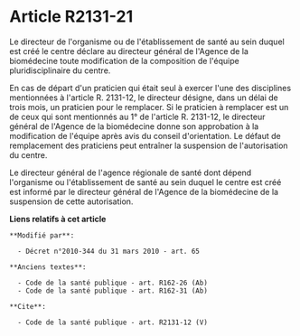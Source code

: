 # Article R2131-21

Le directeur de l'organisme ou de l'établissement de santé au sein duquel est créé le centre déclare au directeur général de
l'Agence de la biomédecine toute modification de la composition de l'équipe pluridisciplinaire du centre. 

En cas de départ d'un praticien qui était seul à exercer l'une des disciplines mentionnées à l'article R. 2131-12, le
directeur désigne, dans un délai de trois mois, un praticien pour le remplacer. Si le praticien à remplacer est un de ceux
qui sont mentionnés au 1° de l'article R. 2131-12, le directeur général de l'Agence de la biomédecine donne son approbation à
la modification de l'équipe après avis du conseil d'orientation. Le défaut de remplacement des praticiens peut entraîner la
suspension de l'autorisation du centre. 

Le directeur général de l'agence régionale de santé dont dépend l'organisme ou l'établissement de santé au sein duquel le
centre est créé est informé par le directeur général de l'Agence de la biomédecine de la suspension de cette autorisation.

**Liens relatifs à cet article**

	**Modifié par**:

	  - Décret n°2010-344 du 31 mars 2010 - art. 65

	**Anciens textes**:

	  - Code de la santé publique - art. R162-26 (Ab)
	  - Code de la santé publique - art. R162-31 (Ab)

	**Cite**:

	  - Code de la santé publique - art. R2131-12 (V)

